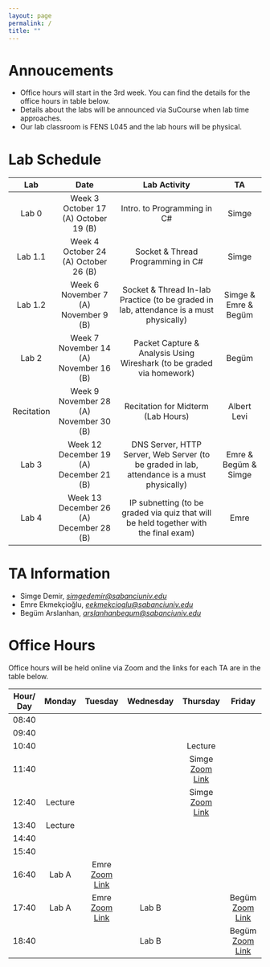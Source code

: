 ```yaml
---
layout: page
permalink: /
title: ""
---
```


# Annoucements
- Office hours will start in the 3rd week. You can find the details for the office hours in table below.
- Details about the labs will be announced via SuCourse when lab time approaches.
- Our lab classroom is FENS L045 and the lab hours will be physical.


# Lab Schedule

| Lab          |        Date            |                                     Lab Activity                                     |   TA    |
| :------------: | :---------------------: | :----------------------------------------------------------------------------------: | :-----: |
| Lab 0        |  Week 3 <br/> October 17 (A) October 19 (B)|                             Intro. to Programming in C#                              |  Simge  |
| Lab 1.1      |  Week 4 <br/> October 24 (A) October 26 (B) |                          Socket & Thread Programming in C#                           |  Simge   |
| Lab 1.2      |  Week 6 <br/> November 7 (A) November 9 (B) |                Socket & Thread In-lab Practice (to be graded in lab, attendance is a must physically)                 |  Simge & Emre & Begüm  |
| Lab 2        |  Week 7 <br/> November 14 (A) November 16 (B) |        Packet Capture & Analysis Using Wireshark (to be graded via homework)         |  Begüm   |
| Recitation   |  Week 9 <br/> November 28 (A) November 30 (B) | Recitation for Midterm (Lab Hours) | Albert Levi |
| Lab 3   |  Week 12 <br/> December 19 (A) December 21 (B) |              DNS Server, HTTP Server, Web Server (to be graded in lab, attendance is a must physically)               | Emre & Begüm & Simge |
| Lab 4   |  Week 13 <br/> December 26 (A) December 28 (B) | IP subnetting (to be graded via quiz that will be held together with the final exam) | Emre |


# TA Information

- Simge Demir, *simgedemir@sabanciuniv.edu*  
- Emre Ekmekçioğlu, *eekmekcioglu@sabanciuniv.edu*
- Begüm Arslanhan,  *arslanhanbegum@sabanciuniv.edu*


# Office Hours

Office hours will be held online via Zoom and the links for each TA are in the table below. 

| Hour/ Day |     **Monday**      |  **Tuesday** |  **Wednesday**  |  **Thursday**   |     **Friday**      |
| :-------: | :-----------------: | :-----------:| :-------------: | :-------------: | :-----------------: |
|   08:40   |			 	      |       		 |                 |                 |
|   09:40   | 		 	          |        		 |                 |                 |                     |
|   10:40   |                     |              |  			   | Lecture         |
|   11:40   |                     |              |                 | Simge [Zoom Link](https://sabanciuniv.zoom.us/j/7395411642?pwd=bkJpZXdoa3JHNFo1R215TlUvZTJVZz09)               |                     |
|   12:40   | Lecture             |             |                 | Simge [Zoom Link](https://sabanciuniv.zoom.us/j/7395411642?pwd=bkJpZXdoa3JHNFo1R215TlUvZTJVZz09)               |                     |
|   13:40   |Lecture             |              |                 |                 |                     |
|   14:40   |                     |              |                 |                 |                     |
|   15:40   |                     |              |                 |                 |                     |
|   16:40   | Lab A               | Emre [Zoom Link](https://sabanciuniv.zoom.us/j/4338792918?pwd=VFkzZGNxYXIyelpyTExpc211MXZjUT09)              |                 |                |                      |
|   17:40   | Lab A               | Emre [Zoom Link](https://sabanciuniv.zoom.us/j/4338792918?pwd=VFkzZGNxYXIyelpyTExpc211MXZjUT09)             | Lab B           |                 |  Begüm [Zoom Link](https://sabanciuniv.zoom.us/j/6119892969?pwd=YVBMV2tkbXRhUEpLMFY1MmNiaEhBUT09)                  |
|   18:40   |                     |              | Lab B           |                |  Begüm [Zoom Link](https://sabanciuniv.zoom.us/j/6119892969?pwd=YVBMV2tkbXRhUEpLMFY1MmNiaEhBUT09)                   |




